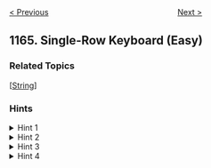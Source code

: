<!--|This file generated by command(leetcode description); DO NOT EDIT.    |-->
<!--+----------------------------------------------------------------------+-->
<!--|@author    openset <openset.wang@gmail.com>                           |-->
<!--|@link      https://github.com/openset                                 |-->
<!--|@home      https://github.com/openset/leetcode                        |-->
<!--+----------------------------------------------------------------------+-->

[< Previous](https://github.com/openset/leetcode/tree/master/problems/product-price-at-a-given-date "Product Price at a Given Date")
　　　　　　　　　　　　　　　　
[Next >](https://github.com/openset/leetcode/tree/master/problems/design-file-system "Design File System")

## 1165. Single-Row Keyboard (Easy)



### Related Topics
  [[String](https://github.com/openset/leetcode/tree/master/tag/string/README.md)]

### Hints
<details>
<summary>Hint 1</summary>
Can be the problem divided in parts, so solving each part and sum their solutions it should return the answer? Yes, you only need to divide the problem in finger jumps.
</details>

<details>
<summary>Hint 2</summary>
In each finger jump you need to move your finger from one character to another, you need to know its index.
</details>

<details>
<summary>Hint 3</summary>
Map each character to it's index.
</details>

<details>
<summary>Hint 4</summary>
Use a hash table to do that.
</details>
